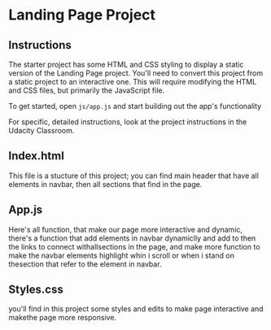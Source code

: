 # Landing Page Project

## Instructions

The starter project has some HTML and CSS styling to display a static version of the Landing Page project. You'll need to convert this project from a static project to an interactive one. This will require modifying the HTML and CSS files, but primarily the JavaScript file.

To get started, open `js/app.js` and start building out the app's functionality

For specific, detailed instructions, look at the project instructions in the Udacity Classroom.

## Index.html

This file is a stucture of this project; you can find main header that have all elements in navbar, then all sections that find in the page.

## App.js

Here's all function, that make our page more interactive and dynamic, there's a function that add elements in navbar dynamiclly and add to then the links to connect withallsections in the page, and make more function to make the navbar elements highlight whin i scroll or when i stand on thesection that refer to the element in navbar.

## Styles.css

you'll find in this project some styles and edits to make page interactive and makethe page more responsive.


